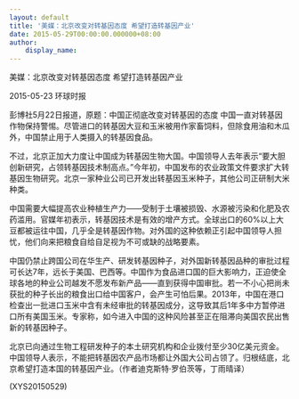 ```yaml
---
layout: default
title: '美媒：北京改变对转基因态度 希望打造转基因产业'
date: 2015-05-29T00:00:00.000000+08:00
author:
    display_name: 
---
```


美媒：北京改变对转基因态度 希望打造转基因产业

2015-05-23 环球时报

彭博社5月22日报道，原题：中国正彻底改变对转基因的态度 中国一直对转基因作物保持警惕。尽管进口的转基因大豆和玉米被用作家畜饲料，但除食用油和木瓜外，中国禁止用于人类摄入的转基因食品。

不过，北京正加大力度让中国成为转基因生物大国。中国领导人去年表示“要大胆创新研究，占领转基因技术制高点。”今年初，中国发布的农业政策文件要求扩大转基因生物研究。北京一家种业公司已开发出转基因玉米种子，其他公司正研制大米种类。

中国需要大幅提高农业种植生产力——受制于土壤被损毁、水源被污染和化肥及农药滥用。官媒年初表示，转基因技术是有效的增产方式。全球出口的60%以上大豆都被运往中国，几乎全是转基因作物。对外国的这种依赖正引起中国领导人担忧，他们向来把粮食自给自足视为不可或缺的战略要素。

中国仍禁止跨国公司在华生产、研发转基因种子，对外国新转基因品种的审批过程可长达7年，远长于美国、巴西等。中国作为食品进口国的巨大影响力，正迫使全球各地的种业公司越发不愿发布新产品——直到获得中国审批。若一不小心把尚未获批的种子长出的粮食出口给中国客户，会产生可怕后果。2013年，中国在港口检查出一批进口玉米中含有未经审批的转基因成分，这导致其后1年多中方暂停进口所有美国玉米。专家称，如今进入中国的这种风险甚至正在阻滞向美国农民出售新的转基因种子。

北京已向通过生物工程研发种子的本土研究机构和企业拨付至少30亿美元资金。中国领导人表示，不能把转基因农产品市场都让外国大公司占领了。归根结底，北京希望打造本国的转基因产业。（作者迪克斯特·罗伯茨等，丁雨晴译）

(XYS20150529)


